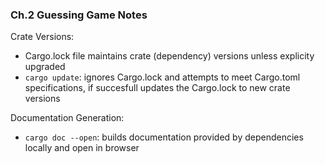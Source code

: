 ### Ch.2 Guessing Game Notes

Crate Versions:  
- Cargo.lock file maintains crate (dependency) versions unless explicity upgraded
- `cargo update`: ignores Cargo.lock and attempts to meet Cargo.toml specifications, if succesfull updates the Cargo.lock to new crate versions

Documentation Generation:
- `cargo doc --open`: builds documentation provided by dependencies locally and open in browser

